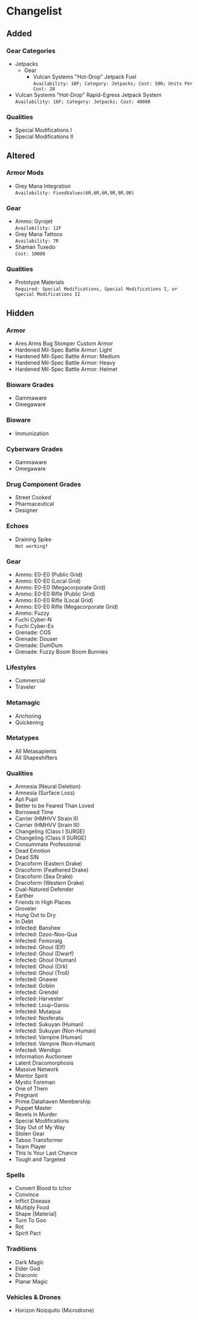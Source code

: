 # Changelist

## Added

### Gear Categories

- Jetpacks
  - Gear
    - Vulcan Systems "Hot-Drop" Jetpack Fuel  
    ```Availability: 10F; Category: Jetpacks; Cost: 500; Units Per Cost: 20```
- Vulcan Systems "Hot-Drop" Rapid-Egress Jetpack System  
```Availability: 16F; Category: Jetpacks; Cost: 40000```

### Qualities

- Special Modifications I
- Special Modifications II



## Altered

### Armor Mods

- Grey Mana Integration  
```Availability: FixedValues(6R,6R,6R,9R,9R,9R)```

### Gear

- Ammo: Gyrojet  
```Availability: 12F```
- Grey Mana Tattoos  
```Availability: 7R```
- Shaman Tuxedo  
```Cost: 10000```

### Qualities

- Prototype Materials  
```Required: Special Modifications, Special Modifications I, or Special Modifications II```

## Hidden

### Armor

- Ares Arms Bug Stomper Custom Armor
- Hardened Mil-Spec Battle Armor: Light
- Hardened Mil-Spec Battle Armor: Medium
- Hardened Mil-Spec Battle Armor: Heavy
- Hardened Mil-Spec Battle Armor: Helmet

### Bioware Grades

- Gammaware
- Omegaware

### Bioware

- Immunization

### Cyberware Grades

- Gammaware
- Omegaware

### Drug Component Grades

- Street Cooked
- Pharmaceutical
- Designer

### Echoes

- Draining Spike  
```Not working?```

### Gear

- Ammo: E0-E0 (Public Grid)
- Ammo: E0-E0 (Local Grid)
- Ammo: E0-E0 (Megacorporate Grid)
- Ammo: E0-E0 Rifle (Public Grid)
- Ammo: E0-E0 Rifle (Local Grid)
- Ammo: E0-E0 Rifle (Megacorporate Grid)
- Ammo: Fuzzy
- Fuchi Cyber-N
- Fuchi Cyber-Ex
- Grenade: COS
- Grenade: Douser
- Grenade: DumDum
- Grenade: Fuzzy Boom Boom Bunnies

### Lifestyles

- Commercial
- Traveler

### Metamagic

- Anchoring
- Quickening

### Metatypes

- All Metasapients
- All Shapeshifters

### Qualities

- Amnesia (Neural Deletion)
- Amnesia (Surface Loss)
- Apt Pupil
- Better to be Feared Than Loved
- Borrowed Time
- Carrier (HMHVV Strain II)
- Carrier (HMHVV Strain III)
- Changeling (Class I SURGE)
- Changeling (Class II SURGE)
- Consummate Professional
- Dead Emotion
- Dead SIN
- Dracoform (Eastern Drake)
- Dracoform (Feathered Drake)
- Dracoform (Sea Drake)
- Dracoform (Western Drake)
- Dual-Natured Defender
- Earther
- Friends in High Places
- Groveler
- Hung Out to Dry
- In Debt
- Infected: Banshee
- Infected: Dzoo-Noo-Qua
- Infected: Fomoraig
- Infected: Ghoul (Elf)
- Infected: Ghoul (Dwarf)
- Infected: Ghoul (Human)
- Infected: Ghoul (Ork)
- Infected: Ghoul (Troll)
- Infected: Gnawer
- Infected: Goblin
- Infected: Grendel
- Infected: Harvester
- Infected: Loup-Garou
- Infected: Mutaqua
- Infected: Nosferatu
- Infected: Sukuyan (Human)
- Infected: Sukuyan (Non-Human)
- Infected: Vampire (Human)
- Infected: Vampire (Non-Human)
- Infected: Wendigo
- Information Auctioneer
- Latent Dracomorphosis
- Massive Network
- Mentor Spirit
- Mystic Foreman
- One of Them
- Pregnant
- Prime Datahaven Membership
- Puppet Master
- Revels in Murder
- Special Modifications
- Stay Out of My Way
- Stolen Gear
- Taboo Transformer
- Team Player
- This Is Your Last Chance
- Tough and Targeted

### Spells

- Convert Blood to Ichor
- Convince
- Inflict Disease
- Multiply Food
- Shape [Material]
- Turn To Goo
- Rot
- Spirit Pact

### Traditions

- Dark Magic
- Elder God
- Draconic
- Planar Magic

### Vehicles & Drones

- Horizon Noizquito (Microdrone)
